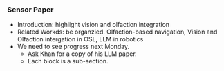 ### Sensor Paper
* Introduction: highlight vision and olfaction integration
* Related Workds: be organzied. Olfaction-based navigation, Vision and Olfaction intergation in OSL, LLM in robotics
* We need to see progress next Monday.
  * Ask Khan for a copy of his LLM paper.
  * Each block is a sub-section.  
